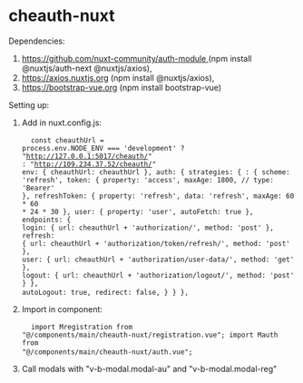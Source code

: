 # cheauth-nuxt

Dependencies: 
1.  <a href="https://github.com/nuxt-community/auth-module">
        https://github.com/nuxt-community/auth-module
    </a>
    (npm install @nuxtjs/auth-next @nuxtjs/axios),
    <a href="https://axios.nuxtjs.org">
2.  https://axios.nuxtjs.org
    </a>
    (npm install @nuxtjs/axios),
    <a href="https://bootstrap-vue.org">
3.  https://bootstrap-vue.org
    </a>
    (npm install bootstrap-vue)


Setting up:
1.  Add in nuxt.config.js:
        <pre>
            <code>
            const cheauthUrl = process.env.NODE_ENV === 'development' ? "http://127.0.0.1:5017/cheauth/" : "http://109.234.37.52/cheauth/"
            env: {
                cheauthUrl: cheauthUrl
            },
            auth: {
                strategies: {
                    <NAME>: {
                        scheme: 'refresh',
                        token: {
                            property: 'access',
                            maxAge: 1800,
                            // type: 'Bearer'
                        },
                        refreshToken: {
                            property: 'refresh',
                            data: 'refresh',
                            maxAge: 60 * 60 * 24 * 30
                        },
                        user: {
                            property: 'user',
                            autoFetch: true
                        },
                        endpoints: {
                            login: { url: cheauthUrl + 'authorization/', method: 'post' },
                            refresh: { url: cheauthUrl + 'authorization/token/refresh/', method: 'post' },
                            user: { url: cheauthUrl + 'authorization/user-data/', method: 'get' },
                            logout: { url: cheauthUrl + 'authorization/logout/', method: 'post' }
                        },
                        autoLogout: true,
                        redirect: false,
                    }
                }
            },
            </code>
        </pre>
2.  Import in component:
        <pre>
            <code>
                import Mregistration from "@/components/main/cheauth-nuxt/registration.vue";
                import Mauth from "@/components/main/cheauth-nuxt/auth.vue";
            </code>
        </pre>
3.  Call modals with "v-b-modal.modal-au" and "v-b-modal.modal-reg"
